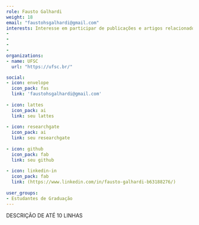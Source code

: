 ```yaml
---
role: Fausto Galhardi 
weight: 18
email: "faustohsgalhardi@gmail.com"
interests: Interesse em participar de publicações e artigos relacionados a Agronomia
-
-
-
-
organizations:
- name: UFSC
  url: "https://ufsc.br/"

social:
- icon: envelope
  icon_pack: fas
  link: 'faustohsgalhardi@gmail.com'
  
- icon: lattes
  icon_pack: ai
  link: seu lattes
  
- icon: researchgate
  icon_pack: ai
  link: seu researchgate 
  
- icon: github
  icon_pack: fab
  link: seu github
  
- icon: linkedin-in
  icon_pack: fab
  link: (https://www.linkedin.com/in/fausto-galhardi-b63188276/)
  
user_groups:
- Estudantes de Graduação
---
```


DESCRIÇÃO DE ATÉ 10 LINHAS
